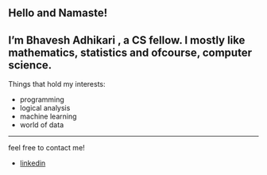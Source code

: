 ## Hello and Namaste!
I’m Bhavesh Adhikari , a CS fellow. I mostly like mathematics, statistics and ofcourse, computer science.
---
Things that hold my interests:
- programming
- logical analysis
- machine learning
- world of data
---
feel free to contact me! 
- [linkedin](https://www.linkedin.com/in/bhaveshadhikari/)
